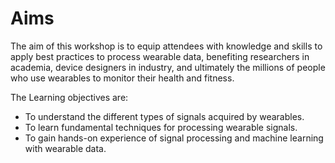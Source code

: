 # Aims

The aim of this workshop is to equip attendees with knowledge and skills to apply best practices to process wearable data, benefiting researchers in academia, device designers in industry, and ultimately the millions of people who use wearables to monitor their health and fitness.

The Learning objectives are:

- To understand the different types of signals acquired by wearables.
- To learn fundamental techniques for processing wearable signals.
- To gain hands-on experience of signal processing and machine learning with wearable data.
